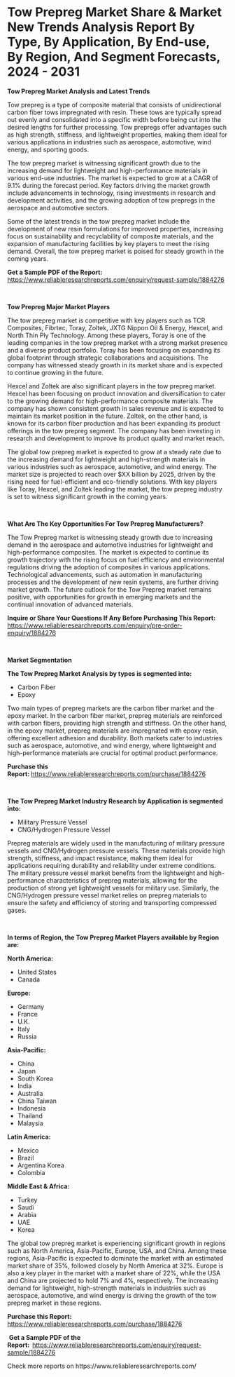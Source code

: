 <p><h1>Tow Prepreg Market Share & Market New Trends Analysis Report By Type, By Application, By End-use, By Region, And Segment Forecasts, 2024 - 2031</h1></p><p><strong>Tow Prepreg Market Analysis and Latest Trends</strong></p>
<p><p>Tow prepreg is a type of composite material that consists of unidirectional carbon fiber tows impregnated with resin. These tows are typically spread out evenly and consolidated into a specific width before being cut into the desired lengths for further processing. Tow prepregs offer advantages such as high strength, stiffness, and lightweight properties, making them ideal for various applications in industries such as aerospace, automotive, wind energy, and sporting goods.</p><p>The tow prepreg market is witnessing significant growth due to the increasing demand for lightweight and high-performance materials in various end-use industries. The market is expected to grow at a CAGR of 9.1% during the forecast period. Key factors driving the market growth include advancements in technology, rising investments in research and development activities, and the growing adoption of tow prepregs in the aerospace and automotive sectors.</p><p>Some of the latest trends in the tow prepreg market include the development of new resin formulations for improved properties, increasing focus on sustainability and recyclability of composite materials, and the expansion of manufacturing facilities by key players to meet the rising demand. Overall, the tow prepreg market is poised for steady growth in the coming years.</p></p>
<p><strong>Get a Sample PDF of the Report:&nbsp;</strong> <a href="https://www.reliableresearchreports.com/enquiry/request-sample/1884276">https://www.reliableresearchreports.com/enquiry/request-sample/1884276</a></p>
<p>&nbsp;</p>
<p><strong>Tow Prepreg Major Market Players</strong></p>
<p><p>The tow prepreg market is competitive with key players such as TCR Composites, Fibrtec, Toray, Zoltek, JXTG Nippon Oil & Energy, Hexcel, and North Thin Ply Technology. Among these players, Toray is one of the leading companies in the tow prepreg market with a strong market presence and a diverse product portfolio. Toray has been focusing on expanding its global footprint through strategic collaborations and acquisitions. The company has witnessed steady growth in its market share and is expected to continue growing in the future.</p><p>Hexcel and Zoltek are also significant players in the tow prepreg market. Hexcel has been focusing on product innovation and diversification to cater to the growing demand for high-performance composite materials. The company has shown consistent growth in sales revenue and is expected to maintain its market position in the future. Zoltek, on the other hand, is known for its carbon fiber production and has been expanding its product offerings in the tow prepreg segment. The company has been investing in research and development to improve its product quality and market reach.</p><p>The global tow prepreg market is expected to grow at a steady rate due to the increasing demand for lightweight and high-strength materials in various industries such as aerospace, automotive, and wind energy. The market size is projected to reach over $XX billion by 2025, driven by the rising need for fuel-efficient and eco-friendly solutions. With key players like Toray, Hexcel, and Zoltek leading the market, the tow prepreg industry is set to witness significant growth in the coming years.</p></p>
<p>&nbsp;</p>
<p><strong>What Are The Key Opportunities For Tow Prepreg Manufacturers?</strong></p>
<p><p>The Tow Prepreg market is witnessing steady growth due to increasing demand in the aerospace and automotive industries for lightweight and high-performance composites. The market is expected to continue its growth trajectory with the rising focus on fuel efficiency and environmental regulations driving the adoption of composites in various applications. Technological advancements, such as automation in manufacturing processes and the development of new resin systems, are further driving market growth. The future outlook for the Tow Prepreg market remains positive, with opportunities for growth in emerging markets and the continual innovation of advanced materials.</p></p>
<p><strong>Inquire or Share Your Questions If Any Before Purchasing This Report:</strong> <a href="https://www.reliableresearchreports.com/enquiry/pre-order-enquiry/1884276">https://www.reliableresearchreports.com/enquiry/pre-order-enquiry/1884276</a></p>
<p>&nbsp;</p>
<p><strong>Market Segmentation</strong></p>
<p><strong>The Tow Prepreg Market Analysis by types is segmented into:</strong></p>
<p><ul><li>Carbon Fiber</li><li>Epoxy</li></ul></p>
<p><p>Two main types of prepreg markets are the carbon fiber market and the epoxy market. In the carbon fiber market, prepreg materials are reinforced with carbon fibers, providing high strength and stiffness. On the other hand, in the epoxy market, prepreg materials are impregnated with epoxy resin, offering excellent adhesion and durability. Both markets cater to industries such as aerospace, automotive, and wind energy, where lightweight and high-performance materials are crucial for optimal product performance.</p></p>
<p><strong>Purchase this Report:&nbsp;</strong><a href="https://www.reliableresearchreports.com/purchase/1884276">https://www.reliableresearchreports.com/purchase/1884276</a></p>
<p>&nbsp;</p>
<p><strong>The Tow Prepreg Market Industry Research by Application is segmented into:</strong></p>
<p><ul><li>Military Pressure Vessel</li><li>CNG/Hydrogen Pressure Vessel</li></ul></p>
<p><p>Prepreg materials are widely used in the manufacturing of military pressure vessels and CNG/Hydrogen pressure vessels. These materials provide high strength, stiffness, and impact resistance, making them ideal for applications requiring durability and reliability under extreme conditions. The military pressure vessel market benefits from the lightweight and high-performance characteristics of prepreg materials, allowing for the production of strong yet lightweight vessels for military use. Similarly, the CNG/Hydrogen pressure vessel market relies on prepreg materials to ensure the safety and efficiency of storing and transporting compressed gases.</p></p>
<p>&nbsp;</p>
<p><strong>In terms of Region, the Tow Prepreg Market Players available by Region are:</strong></p>
<p>
    <p> <strong> North America: </strong>
        <ul>
            <li>United States</li>
            <li>Canada</li>
        </ul>
        </p> 
    <p> <strong> Europe: </strong>
        <ul>
            <li>Germany</li>
            <li>France</li>
            <li>U.K.</li>
            <li>Italy</li>
            <li>Russia</li>
        </ul>
        </p> 
    <p> <strong> Asia-Pacific: </strong>
        <ul>
            <li>China</li>
            <li>Japan</li>
            <li>South Korea</li>
            <li>India</li>
            <li>Australia</li>
            <li>China Taiwan</li>
            <li>Indonesia</li>
            <li>Thailand</li>
            <li>Malaysia</li>
        </ul>
        </p> 
    <p> <strong> Latin America: </strong>
        <ul>
            <li>Mexico</li>
            <li>Brazil</li>
            <li>Argentina Korea</li>
            <li>Colombia</li>
        </ul>
        </p> 
    <p> <strong> Middle East & Africa: </strong>
        <ul>
            <li>Turkey</li>
            <li>Saudi</li>
            <li>Arabia</li>
            <li>UAE</li>
            <li>Korea</li>
        </ul>
    </p>
    </p>
<p><p>The global tow prepreg market is experiencing significant growth in regions such as North America, Asia-Pacific, Europe, USA, and China. Among these regions, Asia-Pacific is expected to dominate the market with an estimated market share of 35%, followed closely by North America at 32%. Europe is also a key player in the market with a market share of 22%, while the USA and China are projected to hold 7% and 4%, respectively. The increasing demand for lightweight, high-strength materials in industries such as aerospace, automotive, and wind energy is driving the growth of the tow prepreg market in these regions.</p></p>
<p><strong>Purchase this Report: </strong><a href="https://www.reliableresearchreports.com/purchase/1884276">https://www.reliableresearchreports.com/purchase/1884276</a></p>
<p>&nbsp;<strong>Get a Sample PDF of the Report:&nbsp;&nbsp;</strong><a href="https://www.reliableresearchreports.com/enquiry/request-sample/1884276">https://www.reliableresearchreports.com/enquiry/request-sample/1884276</a></p>
<p><strong></strong></p>
<p>Check more reports on https://www.reliableresearchreports.com/</p>